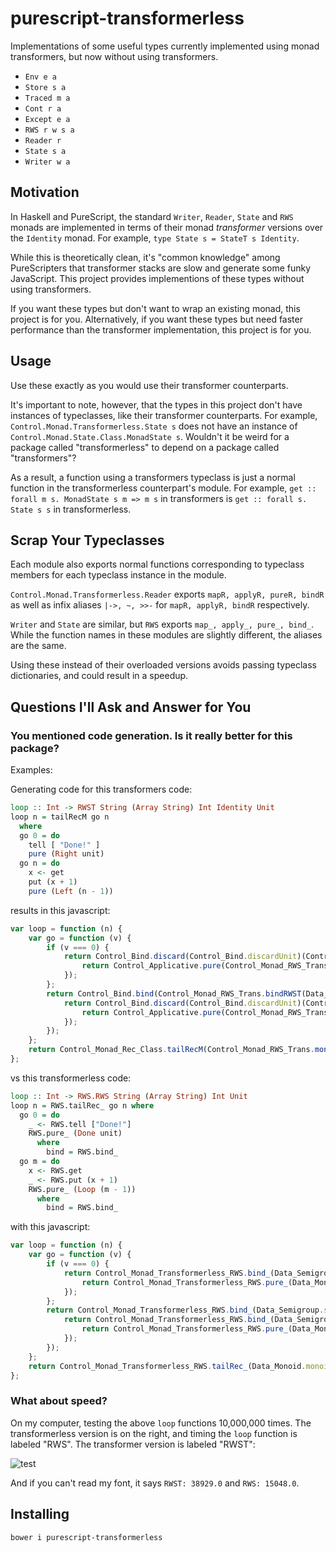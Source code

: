 # purescript-transformerless

Implementations of some useful types currently implemented using monad transformers, but now without using transformers.

- `Env e a`
- `Store s a`
- `Traced m a`
- `Cont r a`
- `Except e a`
- `RWS r w s a`
- `Reader r`
- `State s a`
- `Writer w a`

## Motivation

In Haskell and PureScript, the standard `Writer`, `Reader`, `State` and `RWS`
monads are implemented in terms of their monad *transformer* versions over the
`Identity` monad. For example, `type State s = StateT s Identity`.

While this is theoretically clean, it's "common knowledge" among
PureScripters that transformer stacks are slow and generate some funky JavaScript.
This project provides implementions of these types without using transformers.

If you want these types but don't want to wrap an existing monad, this project is for you.
Alternatively, if you want these types but need faster performance than the transformer
implementation, this project is for you.

## Usage

Use these exactly as you would use their transformer counterparts.

It's important to note, however, that the types in this project don't have instances of typeclasses,
like their transformer counterparts. For example, `Control.Monad.Transformerless.State s` does not
have an instance of `Control.Monad.State.Class.MonadState s`. Wouldn't it be weird for a package
called "transformerless" to depend on a package called "transformers"?

As a result, a function using a transformers typeclass is just a normal function in
the transformerless counterpart's module. For example, `get :: forall m s. MonadState s m => m s`
in transformers is `get :: forall s. State s s` in transformerless.

## Scrap Your Typeclasses

Each module also exports normal functions corresponding to typeclass members for
each typeclass instance in the module.

`Control.Monad.Transformerless.Reader` exports `mapR, applyR, pureR, bindR`
as well as infix aliases `|->, ~, >>-` for `mapR, applyR, bindR` respectively.

`Writer` and `State` are similar, but `RWS` exports `map_, apply_, pure_, bind_`.
While the function names in these modules are slightly different, the aliases are the same.

Using these instead of their overloaded versions avoids passing typeclass
dictionaries, and could result in a speedup.

## Questions I'll Ask and Answer for You

### You mentioned code generation. Is it really better for this package?

Examples:

Generating code for this transformers code:
```purescript
loop :: Int -> RWST String (Array String) Int Identity Unit
loop n = tailRecM go n
  where
  go 0 = do
    tell [ "Done!" ]
    pure (Right unit)
  go n = do
    x <- get
    put (x + 1)
    pure (Left (n - 1))
```

results in this javascript:

```javascript
var loop = function (n) {
    var go = function (v) {
        if (v === 0) {
            return Control_Bind.discard(Control_Bind.discardUnit)(Control_Monad_RWS_Trans.bindRWST(Data_Identity.bindIdentity)(Data_Monoid.monoidArray))(Control_Monad_Writer_Class.tell(Control_Monad_RWS_Trans.monadTellRWST(Data_Identity.monadIdentity)(Data_Monoid.monoidArray))([ "Done!" ]))(function () {
                return Control_Applicative.pure(Control_Monad_RWS_Trans.applicativeRWST(Data_Identity.monadIdentity)(Data_Monoid.monoidArray))(new Control_Monad_Rec_Class.Done(Data_Unit.unit));
            });
        };
        return Control_Bind.bind(Control_Monad_RWS_Trans.bindRWST(Data_Identity.bindIdentity)(Data_Monoid.monoidArray))(Control_Monad_State_Class.get(Control_Monad_RWS_Trans.monadStateRWST(Data_Identity.monadIdentity)(Data_Monoid.monoidArray)))(function (v1) {
            return Control_Bind.discard(Control_Bind.discardUnit)(Control_Monad_RWS_Trans.bindRWST(Data_Identity.bindIdentity)(Data_Monoid.monoidArray))(Control_Monad_State_Class.put(Control_Monad_RWS_Trans.monadStateRWST(Data_Identity.monadIdentity)(Data_Monoid.monoidArray))(v1 + 1 | 0))(function () {
                return Control_Applicative.pure(Control_Monad_RWS_Trans.applicativeRWST(Data_Identity.monadIdentity)(Data_Monoid.monoidArray))(new Control_Monad_Rec_Class.Loop(v - 1 | 0));
            });
        });
    };
    return Control_Monad_Rec_Class.tailRecM(Control_Monad_RWS_Trans.monadRecRWST(Control_Monad_Rec_Class.monadRecIdentity)(Data_Monoid.monoidArray))(go)(n);
};
```

vs this transformerless code:
```purescript
loop :: Int -> RWS.RWS String (Array String) Int Unit
loop n = RWS.tailRec_ go n where
  go 0 = do
    _ <- RWS.tell ["Done!"]
    RWS.pure_ (Done unit)
      where
        bind = RWS.bind_
  go m = do
    x <- RWS.get
    _ <- RWS.put (x + 1)
    RWS.pure_ (Loop (m - 1))
      where
        bind = RWS.bind_
```

with this javascript:
```javascript
var loop = function (n) {
    var go = function (v) {
        if (v === 0) {
            return Control_Monad_Transformerless_RWS.bind_(Data_Semigroup.semigroupArray)(Control_Monad_Transformerless_RWS.tell([ "Done!" ]))(function (v1) {
                return Control_Monad_Transformerless_RWS.pure_(Data_Monoid.monoidArray)(new Control_Monad_Rec_Class.Done(Data_Unit.unit));
            });
        };
        return Control_Monad_Transformerless_RWS.bind_(Data_Semigroup.semigroupArray)(Control_Monad_Transformerless_RWS.get(Data_Monoid.monoidArray))(function (v1) {
            return Control_Monad_Transformerless_RWS.bind_(Data_Semigroup.semigroupArray)(Control_Monad_Transformerless_RWS.put(Data_Monoid.monoidArray)(v1 + 1 | 0))(function (v2) {
                return Control_Monad_Transformerless_RWS.pure_(Data_Monoid.monoidArray)(new Control_Monad_Rec_Class.Loop(v - 1 | 0));
            });
        });
    };
    return Control_Monad_Transformerless_RWS.tailRec_(Data_Monoid.monoidArray)(go)(n);
};
```

### What about speed?

On my computer, testing the above `loop` functions 10,000,000 times. The transformerless version is on the right, and
timing the `loop` function is labeled "RWS". The transformer version is labeled "RWST":

![test](http://i.imgur.com/Fww56is.png)

And if you can't read my font, it says `RWST: 38929.0` and `RWS: 15048.0`.

## Installing
`bower i purescript-transformerless`
